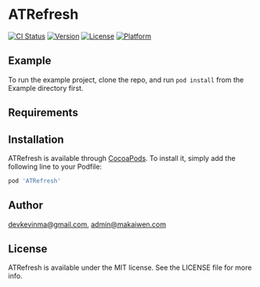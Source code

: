 # ATRefresh

[![CI Status](http://img.shields.io/travis/devkevinma@gmail.com/ATRefresh.svg?style=flat)](https://travis-ci.org/devkevinma@gmail.com/ATRefresh)
[![Version](https://img.shields.io/cocoapods/v/ATRefresh.svg?style=flat)](http://cocoapods.org/pods/ATRefresh)
[![License](https://img.shields.io/cocoapods/l/ATRefresh.svg?style=flat)](http://cocoapods.org/pods/ATRefresh)
[![Platform](https://img.shields.io/cocoapods/p/ATRefresh.svg?style=flat)](http://cocoapods.org/pods/ATRefresh)

## Example

To run the example project, clone the repo, and run `pod install` from the Example directory first.

## Requirements

## Installation

ATRefresh is available through [CocoaPods](http://cocoapods.org). To install
it, simply add the following line to your Podfile:

```ruby
pod 'ATRefresh'
```

## Author

devkevinma@gmail.com, admin@makaiwen.com

## License

ATRefresh is available under the MIT license. See the LICENSE file for more info.
